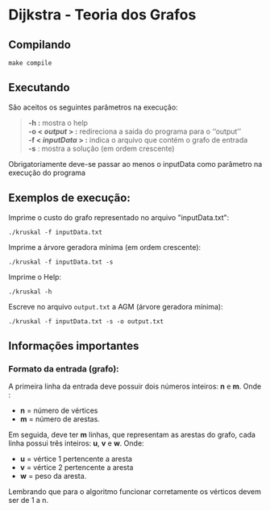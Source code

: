 # Dijkstra - Teoria dos Grafos

## Compilando

```
make compile
```

## Executando
São aceitos os seguintes parâmetros na execução:
> **-h :** mostra o help  
> **-o < *output* > :** redireciona a saida do programa para o ‘‘output’’  
> **-f < *inputData* > :** indica o arquivo que contém o grafo de entrada  
> **-s** : mostra a solução (em ordem crescente)
  
Obrigatoriamente deve-se passar ao menos o inputData como parâmetro na execução do programa  
  
## Exemplos de execução:  
Imprime o custo do grafo representado no arquivo "inputData.txt":  
```
./kruskal -f inputData.txt
```
  
Imprime a árvore geradora mínima (em ordem crescente):  
```
./kruskal -f inputData.txt -s
```  

Imprime o Help:  
```
./kruskal -h
```  

Escreve no arquivo `output.txt` a AGM (árvore geradora mínima):  
```
./kruskal -f inputData.txt -s -o output.txt
```

## Informações importantes  

### Formato da entrada (grafo):  
A primeira linha da entrada deve possuir dois números inteiros: **n** e **m**. Onde :
- **n** = número de vértices
- **m** = número de arestas.  

Em seguida, deve ter **m** linhas, que representam as arestas do grafo, cada linha possui três inteiros: **u**, **v** e **w**. Onde:
- **u** = vértice 1 pertencente a aresta
- **v** = vértice 2 pertencente a aresta 
- **w** = peso da aresta.

Lembrando que para o algoritmo funcionar corretamente os vérticos devem ser de 1 a n.


